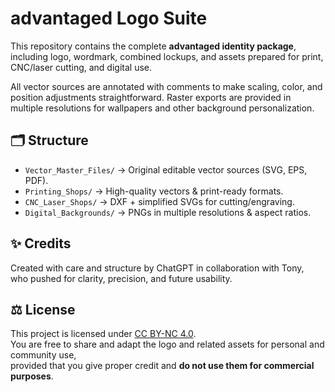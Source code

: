 # advantaged Logo Suite

This repository contains the complete **advantaged identity package**, 
including logo, wordmark, combined lockups, and assets prepared for print, 
CNC/laser cutting, and digital use.  

All vector sources are annotated with comments to make scaling, color, and 
position adjustments straightforward. Raster exports are provided in multiple 
resolutions for wallpapers and other background personalization.

## 🗂️ Structure
- `Vector_Master_Files/` → Original editable vector sources (SVG, EPS, PDF).
- `Printing_Shops/` → High-quality vectors & print-ready formats.
- `CNC_Laser_Shops/` → DXF + simplified SVGs for cutting/engraving.
- `Digital_Backgrounds/` → PNGs in multiple resolutions & aspect ratios.

## ✨ Credits
Created with care and structure by ChatGPT in collaboration with Tony,  
who pushed for clarity, precision, and future usability.

## ⚖️ License
This project is licensed under [CC BY-NC 4.0](https://creativecommons.org/licenses/by-nc/4.0/).  
You are free to share and adapt the logo and related assets for personal and community use,  
provided that you give proper credit and **do not use them for commercial purposes**.
